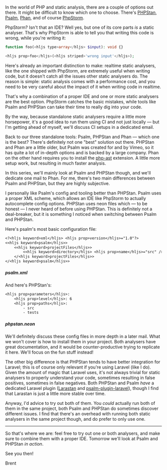 In the world of PHP and static analysis, there are a couple of options out there. It might be difficult to know which one to choose. There's [PHPStan](https://phpstan.org/), [Psalm](https://psalm.dev/), [Phan](https://github.com/phan/phan), and of course [PhpStorm](https://www.jetbrains.com/phpstorm/). 

PhpStorm? Isn't that an IDE? Well yes, but one of its core parts _is_ a static analyser. That's why PhpStorm is able to tell you that writing this code is wrong, while you're writing it:

```php
function foo(<hljs type>array</hljs> $input): void {}

<hljs prop>foo</hljs>(<hljs striped>'wrong input'</hljs>);
```

Here's already an important distinction to make: realtime static analysers, like the one shipped with PhpStorm, are extremely useful when writing code, but it doesn't catch all the issues other static analysers do. The reason is simple: static analysis comes with a performance cost, and you need to be very careful about the impact of it when writing code in realtime.

That's why a combination of a proper IDE and one or more static analysers are the best option. PhpStorm catches the basic mistakes, while tools like Psalm and PHPStan can take their time to really dig into your code.

By the way, because standalone static analysers require a little more horsepower, it's a good idea to run them using CI and not just locally — but I'm getting ahead of myself, we'll discuss CI setups in a dedicated email.

Back to our three standalone tools: Psalm, PHPStan and Phan — which one is the best? There's definitely not one "best" solution out there. PHPStan and Phan are a little older, but Psalm was created for and by Vimeo, so it has quite a lot of in-depth options and is backed by a large company. Phan on the other hand requires you to install the [php-ast](https://github.com/nikic/php-ast) extension. A little more setup work, but resulting in much faster analysis.

In this series, we'll mainly look at Psalm and PHPStan though, and we'll dedicate one mail to Phan. For me, there's two main differences between Psalm and PHPStan, but they are highly subjective.

I personally like Psalm's config and tooling better than PHPStan. Psalm uses a proper XML scheme, which allows an IDE like PhpStorm to actually autocomplete config options. PHPStan uses neon files which — to be honest — I never heard of before using PHPStan. This is definitely not a deal-breaker, but it is something I noticed when switching between Psalm and PHPStan.

Here's psalm's most basic configuration file:

```txt
<?<hljs keyword>xml</hljs> <hljs prop>version</hljs>="1.0"?>
<<hljs keyword>psalm</hljs>>
    <<hljs keyword>projectFiles</hljs>>
        <<hljs keyword>directory</hljs> <hljs prop>name</hljs>="src" />
    </<hljs keyword>projectFiles</hljs>>
</<hljs keyword>psalm</hljs>>
```

##### psalm.xml

And here's PHPStan's:

```txt
<hljs prop>parameters</hljs>:
    <hljs prop>level</hljs>: 6
    <hljs prop>paths</hljs>:
        - src
        - tests
```

##### phpstan.neon

We'll definitely discuss these config files in more depth in a later mail. What we won't cover is how to install them in your project. Both analysers have great documentation, and it would be counter-productive trying to replicate it here. We'll focus on the fun stuff instead! 

The other big difference is that PHPStan tends to have better integration for Laravel; this is of course only relevant if you're using Laravel (like I do). Given the amount of magic that Laravel uses, it's not always trivial for static analysers to properly understand your code, sometimes resulting in false positives, sometimes in false negatives. Both PHPStan and Psalm _have_ a dedicated Laravel plugin ([Larastan](https://github.com/nunomaduro/larastan) and [psalm-plugin-laravel](https://github.com/psalm/psalm-plugin-laravel)), though I find that Larastan is just a little more stable over time.

Anyway, I'd advice to try out both of them. You _could_ actually run both of them in the same project, both Psalm and PHPStan do sometimes discover different issues. I find that there's an overhead with running both static analysers in the same project though, and do prefer to only use one.

---

So that's where we are: feel free to try out one or both analysers, and make sure to combine them with a proper IDE. Tomorrow we'll look at Psalm and PHPStan _in action_. 

See you then!

Brent
